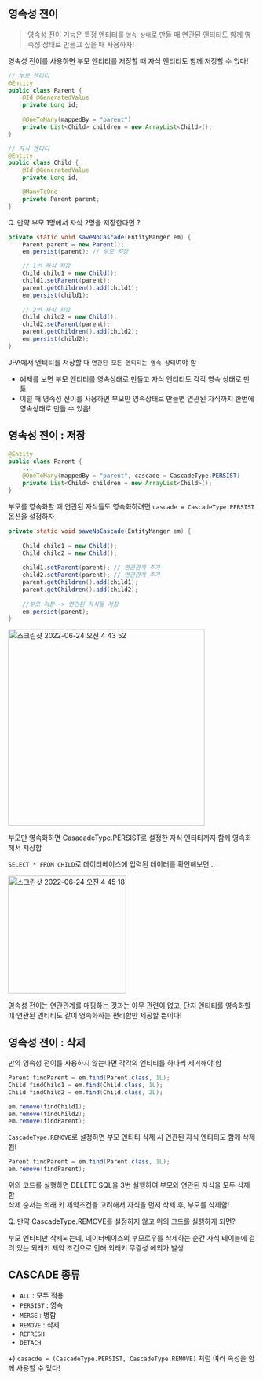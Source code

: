 ## 영속성 전이

> 영속성 전이 기능은 특정 엔티티를 ```영속 상태```로 만들 때 연관된 엔티티도 함께 영속성 상태로 만들고 싶을 때 사용하자!

영속성 전이를 사용하면 부모 엔티티를 저장할 때 자식 엔티티도 함께 저장할 수 있다!

```java
// 부모 엔티티
@Entity
public class Parent {
    @Id @GeneratedValue
    private Long id;
  
    @OneToMany(mappedBy = "parent")
    private List<Child> children = new ArrayList<Child>();
}

// 자식 엔티티
@Entity
public class Child {
    @Id @GeneratedValue
    private Long id;

    @ManyToOne
    private Parent parent;
}
```

Q. 만약 부모 1명에서 자식 2명을 저장한다면 ?

```java
private static void saveNoCascade(EntityManger em) {
    Parent parent = new Parent();
    em.persist(parent); // 부모 저장

    // 1번 자식 저장 
    Child child1 = new Child();
    child1.setParent(parent);
    parent.getChildren().add(child1);
    em.persist(child1);
    
    // 2번 자식 저장
    Child child2 = new Child();
    child2.setParent(parent);
    parent.getChildren().add(child2);
    em.persist(child2);
}
```

JPA에서 엔티티를 저장할 때 ```연관된 모든 엔티티는 영속 상태```여야 함
* 예제를 보면 부모 엔티티를 영속상태로 만들고 자식 엔티티도 각각 영속 상태로 만듦
* 이럴 때 영속성 전이를 사용하면 부모만 영속상태로 만들면 연관된 자식까지 한번에 영속상태로 만들 수 있음!

## 영속성 전이 : 저장

```java
@Entity
public class Parent {
    ...
    @OneToMany(mappedBy = "parent", cascade = CascadeType.PERSIST)
    private List<Child> children = new ArrayList<Child>();
}
```

부모를 영속화할 때 연관된 자식들도 영속화하려면 ```cascade = CascadeType.PERSIST``` 옵션을 설정하자

```java
private static void saveNoCascade(EntityManger em) {
 
    Child child1 = new Child();
    Child child2 = new Child();
    
    child1.setParent(parent); // 연관관계 추가
    child2.setParent(parent); // 연관관계 추가
    parent.getChildren().add(child1);
    parent.getChildren().add(child2);
    
    //부모 저장 -> 연관된 자식들 저장
    em.persist(parent);
}
```

<img width="400" alt="스크린샷 2022-06-24 오전 4 43 52" src="https://user-images.githubusercontent.com/97823928/175384270-eb2c3560-c50a-4917-88d6-a2523beda35f.png">

부모만 영속화하면 CasacadeType.PERSIST로 설정한 자식 엔티티까지 함께 영속화해서 저장함  

```SELECT * FROM CHILD```로 데이터베이스에 입력된 데이터를 확인해보면 ..

<img width="240" alt="스크린샷 2022-06-24 오전 4 45 18" src="https://user-images.githubusercontent.com/97823928/175384496-234fcb37-45a0-484b-a54b-28cfcd43fbfe.png">

영속성 전이는 연관관계를 매핑하는 것과는 아무 관련이 없고, 단지 엔티티를 영속화할 떄 연관된 엔티티도 같이 영속화하는 편리함만 제공할 뿐이다!

## 영속성 전이 : 삭제

만약 영속성 전이를 사용하지 않는다면 각각의 엔티티를 하나씩 제거해야 함

```java
Parent findParent = em.find(Parent.class, 1L);
Child findChild1 = em.find(Child.class, 1L);
Child findChild2 = em.find(Child.class, 2L);

em.remove(findChild1);
em.remove(findChild2);
em.remove(findParent);
```

```CascadeType.REMOVE```로 설정하면 부모 엔티티 삭제 시 연관된 자식 엔티티도 함께 삭제 됨!

```java
Parent findParent = em.find(Parent.class, 1L);
em.remove(findParent);
```

위의 코드를 실행하면 DELETE SQL을 3번 실행하여 부모와 연관된 자식을 모두 삭제함    
삭제 순서는 외래 키 제약조건을 고려해서 자식을 먼저 삭제 후, 부모를 삭제함!

Q. 만약 CascadeType.REMOVE를 설정하지 않고 위의 코드를 실행하게 되면?

부모 엔티티만 삭제되는데, 데이터베이스의 부모로우를 삭제하는 순간 자식 테이블에 걸려 있는 외래키 제약 조건으로 인해 외래키 무결성 에외가 발생

## CASCADE 종류

* ```ALL``` : 모두 적용
* ```PERSIST``` : 영속
* ```MERGE``` : 병합
* ```REMOVE``` : 삭제
* ```REFRESH```
* ```DETACH```

+) ```casacde = (CascadeType.PERSIST, CascadeType.REMOVE)``` 처럼 여러 속성을 함께 사용할 수 있다!
